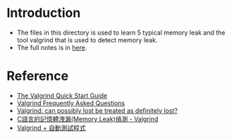 # Introduction
- The files in this directory is used to learn 5 typical memory leak and the tool valgrind that is used to detect memory leak.
- The full notes is in [here](https://hackmd.io/@Cg9G-UQmRMyh-L6Jvkq_Gw/B1XkJaZ51e/https%3A%2F%2Fhackmd.io%2F%40Cg9G-UQmRMyh-L6Jvkq_Gw%2Fmemory_leak_analysis_with_valgrind).

# Reference
- [The Valgrind Quick Start Guide](https://valgrind.org/docs/manual/quick-start.html)
- [Valgrind Frequently Asked Questions](https://valgrind.org/docs/manual/faq.html#faq.deflost)
- [Valgrind: can possibly lost be treated as definitely lost?](https://stackoverflow.com/questions/3537713/valgrind-can-possibly-lost-be-treated-as-definitely-lost)
- [C語言的記憶體洩漏(Memory Leak)偵測 - Valgrind](http://blog.yslin.tw/2014/03/c-valgrind.html)
- [Valgrind + 自動測試程式](https://hackmd.io/@sysprog/linux2023-lab0/%2F%40sysprog%2Flinux2023-lab0-b)
